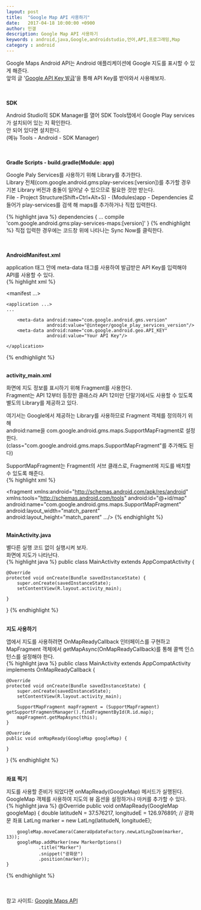 ```yaml
---
layout: post
title:  "Google Map API 사용하기"
date:   2017-04-18 10:00:00 +0900
author: 민갤
description: Google Map API 사용하기
keywords : android,java,Google,androidstudio,언어,API,프로그래밍,Map
category : android
---
```

Google Maps Android API는 Android 애플리케이션에 Google 지도를 표시할 수 있게 해준다.<br>
앞의 글 '[Google API Key 발급]'을 통해 API Key를 받아와서 사용해보자.<br>
<br>
<br>

<strong class="h2">SDK</strong><br>

Android Studio의 SDK Manager를 열어 SDK Tools탭에서 <span class="red">Google Play services</span>가 설치되어 있는 지 확인한다.<br>
안 되어 있다면 설치한다.<br>
(메뉴 Tools - Android - SDK Manager)<br>
<br>
<br>


<strong class="h2">Gradle Scripts - build.gradle(Module: app)</strong><br>

Google Paly Services를 사용하기 위해 Library를 추가한다.<br>
Library 전체(com.google.android.gms:play-services:[version])를 추가할 경우 기본 Library 버전과 충돌이 일어날 수 있으므로 필요한 것만 받는다.<br>
<span class="blue">File - Project Structure(Shift+Ctrl+Alt+S) - (Modules)app - Dependencies</span> 로 들어가 <span class="red">play-services</span>를 검색 해 maps를 추가하거나 직접 입력한다.<br>
<p class="t_center w50"><amp-img src="{{ "/img/post35/1.png" | prepend: site.baseurl }}" alt="Dependencies" width="635" height="309" layout="responsive"></amp-img></p>
{% highlight java %}
dependencies {
    ...
    compile 'com.google.android.gms:play-services-maps:[version]'
}
{% endhighlight %}
직접 입력한 경우에는 코드창 위에 나타나는 <span class="blue">Sync Now</span>를 클릭한다.<br>
<br>
<br>

<strong class="h2">AndroidManifest.xml</strong><br>

application 태그 안에 <span class="red">meta-data</span> 태그를 사용하여 발급받은 <span class="red">API Key</span>를 입력해야 API를 사용할 수 있다.<br>
{% highlight xml %}
<?xml version="1.0" encoding="utf-8"?>
<manifest ...>

    <application ...>
	...

        <meta-data android:name="com.google.android.gms.version"
                   android:value="@integer/google_play_services_version"/>
        <meta-data android:name="com.google.android.geo.API_KEY"
                   android:value="Your API Key"/>

    </application>

</manifest>
{% endhighlight %}
<br>
<br>


<strong class="h2">activity_main.xml</strong><br>

화면에 지도 정보를 표시하기 위해 Fragment를 사용한다.<br>
Fragment는 API 12부터 등장한 클래스라 API 12미만 단말기에서도 사용할 수 있도록 별도의 Library를 제공하고 있다.<br>

여기서는 Google에서 제공하는 Library를 사용하므로 Fragment 객체를 정의하기 위해 <br>
android:name을 <span class="red">com.google.android.gms.maps.SupportMapFragment</span>로 설정한다.<br>
(class="com.google.android.gms.maps.SupportMapFragment"를 추가해도 된다)<br>

SupportMapFragment는 Fragment의 서브 클래스로, Fragment에 지도를 배치할 수 있도록 해준다.<br>
{% highlight xml %}
<?xml version="1.0" encoding="utf-8"?>
<fragment
    xmlns:android="http://schemas.android.com/apk/res/android"
    xmlns:tools="http://schemas.android.com/tools"
    android:id="@+id/map"
    android:name="com.google.android.gms.maps.SupportMapFragment"
    android:layout_width="match_parent"
    android:layout_height="match_parent"
    .../>
{% endhighlight %}
<br>
<br>


<strong class="h2">MainActivity.java</strong><br>

별다른 실행 코드 없이 실행시켜 보자. <br>
화면에 지도가 나타난다.<br>
{% highlight java %}
public class MainActivity extends AppCompatActivity  {

    @Override
    protected void onCreate(Bundle savedInstanceState) {
        super.onCreate(savedInstanceState);
        setContentView(R.layout.activity_main);

    }
}
{% endhighlight %}
<br>
<br>


<strong class="h2">지도 사용하기</strong><br>

앱에서 지도를 사용하려면 <span class="red">OnMapReadyCallback</span> 인터페이스를 구현하고 <br>
MapFragment 객체에서 getMapAsync(OnMapReadyCallback)를 통해 콜백 인스턴스를 설정해야 한다.<br>
{% highlight java %}
public class MainActivity extends AppCompatActivity implements OnMapReadyCallback {

    @Override
    protected void onCreate(Bundle savedInstanceState) {
        super.onCreate(savedInstanceState);
        setContentView(R.layout.activity_main);

        SupportMapFragment mapFragment = (SupportMapFragment) getSupportFragmentManager().findFragmentById(R.id.map);
        mapFragment.getMapAsync(this);
    }

    @Override
    public void onMapReady(GoogleMap googleMap) {

    }
}
{% endhighlight %}
<br>
<br>


<strong class="h2">좌표 찍기</strong><br>

지도를 사용할 준비가 되었다면 <span class="blue">onMapReady(GoogleMap)</span> 메서드가 실행된다.<br>
GoogleMap 객체를 사용하여 지도의 뷰 옵션을 설정하거나 마커를 추가할 수 있다.<br>
{% highlight java %}
    @Override
    public void onMapReady(GoogleMap googleMap) {
        double latitudeN = 37.576217, longitudeE = 126.976891; // 광화문 좌표
        LatLng marker = new LatLng(latitudeN, longitudeE);

        googleMap.moveCamera(CameraUpdateFactory.newLatLngZoom(marker, 13));
        googleMap.addMarker(new MarkerOptions()
                .title("Marker")
                .snippet("광화문")
                .position(marker));
    }
{% endhighlight %}
<br>
<br>
<br>

참고 사이트: [Google Maps API]

[Google API Key 발급]:https://lovefields.github.io/android/2017/04/17/post34.html
[Google Maps API]: https://developers.google.com/maps/documentation/android-api/map?hl=ko